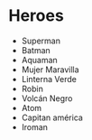 # Heroes

- Superman
- Batman
- Aquaman
- Mujer Maravilla
- Linterna Verde
- Robin
- Volcán Negro
- Atom
- Capitan américa
- Iroman
